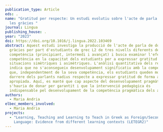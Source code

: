 ```yaml
---
publication_type: Article
eds: .
name: "Gratitud per respecte: Un estudi evolutiu sobre l'acte de parla de donar
  les gràcies "
journal: Lingua
publishing_house: .
year: "2023"
doi: https://doi.org/10.1016/j.lingua.2022.103469
abstract: Aquest estudi investiga la producció de l'acte de parla de donar les
  gràcies per part d'estudiants de grec L2 de tres nivells diferents de
  competència (principiant, intermedi i avançat) i busca examinar l'efecte de la
  competència en la capacitat dels estudiants per a expressar gratitud en
  situacions simètriques i asimètriques. L'anàlisi quantitativa dels resultats
  indica que no s'aconsegueix desenvolupament significatiu amb la competència i
  que, independentment de la seva competència, els estudiants queden molt per
  darrere dels parlants nadius respecte a expressar gratitud de forma adequada i
  apropiada. Aquí, es manté que cap aspecte del desenvolupament pragmàtic
  s'hauria de donar per garantit i que la intervenció pedagògica és
  indispensable pel desenvolupament de la competència pragmàtica dels aprenents.
authors:
  - Maria Andria
elbec_members_involved:
  - Maria Andria
projects:
  - "Learning, Teaching and Learning to Teach in Greek as Foreign/Second
    Language: Evidence from different learning contexts (LETEGR2)"
---
```

